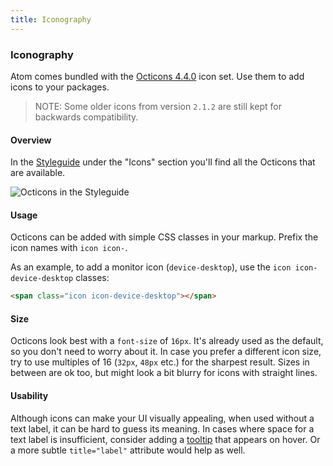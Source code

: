 ```yaml
---
title: Iconography
---
```

### Iconography

Atom comes bundled with the [Octicons 4.4.0](https://github.com/github/octicons/tree/v4.4.0) icon set. Use them to add icons to your packages.

> NOTE: Some older icons from version `2.1.2` are still kept for backwards compatibility.

#### Overview

In the [Styleguide](http://flight-manual.atom.io/hacking-atom/sections/creating-a-theme/#atom-styleguide) under the "Icons" section you'll find all the Octicons that are available.

![Octicons in the Styleguide](../../images/iconography.png "Octicons in the Styleguide")

#### Usage

Octicons can be added with simple CSS classes in your markup. Prefix the icon names with `icon icon-`.

As an example, to add a monitor icon (`device-desktop`), use the `icon icon-device-desktop` classes:

```html
<span class="icon icon-device-desktop"></span>
```

#### Size

Octicons look best with a `font-size` of `16px`. It's already used as the default, so you don't need to worry about it. In case you prefer a different icon size, try to use multiples of 16 (`32px`, `48px` etc.) for the sharpest result. Sizes in between are ok too, but might look a bit blurry for icons with straight lines.

#### Usability

Although icons can make your UI visually appealing, when used without a text label, it can be hard to guess its meaning. In cases where space for a text label is insufficient, consider adding a [tooltip](https://atom.io/docs/api/latest/TooltipManager) that appears on hover. Or a more subtle `title="label"` attribute would help as well.
